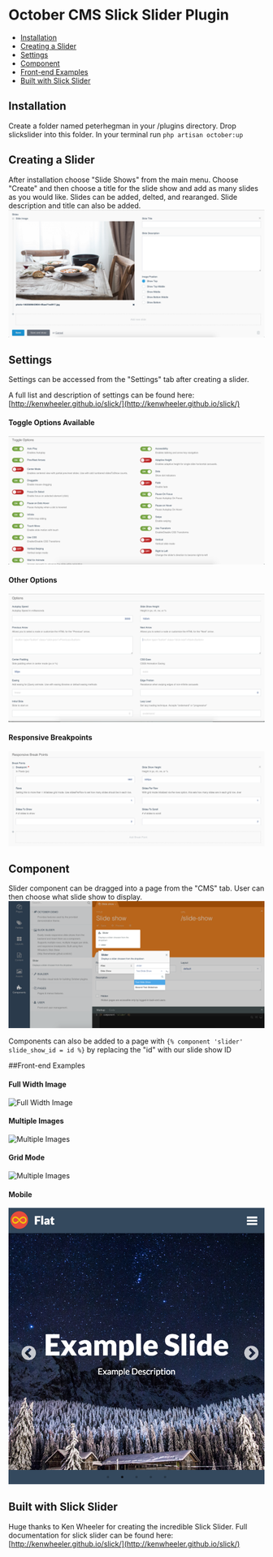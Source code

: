 # October CMS Slick Slider Plugin

* [Installation](#installation)
* [Creating a Slider](#creating-a-slider)
* [Settings](#settings)
* [Component](#component)
* [Front-end Examples](#front-end-examples)
* [Built with Slick Slider](#built-with-slick-slider)

## Installation
Create a folder named peterhegman in your /plugins directory. Drop slickslider into this folder. In your terminal run `php artisan october:up`
## Creating a Slider
After installation choose "Slide Shows" from the main menu.
Choose "Create" and then choose a title for the slide show and add as many slides as you would like. Slides can be added, delted, and rearanged. Slide description and title can also be added.
![Toggle Options](/assets/screens/slides.png)
## Settings
Settings can be accessed from the "Settings" tab after creating a slider.

A full list and description of settings can be found here: [http://kenwheeler.github.io/slick/](http://kenwheeler.github.io/slick/)

#### Toggle Options Available
![Toggle Options](/assets/screens/toggle-settings.png)

#### Other Options
![Other Options](/assets/screens/options.png)

#### Responsive Breakpoints 
![Responsive Breakpoints](/assets/screens/responsive-breakpoints.png)

## Component
Slider component can be dragged into a page from the "CMS" tab. User can then choose what slide show to display.
![Component](/assets/screens/component.png)

Components can also be added to a page with `{% component 'slider' slide_show_id = id %}` by replacing the "id" with our slide show ID

##Front-end Examples

#### Full Width Image
![Full Width Image](/assets/screens/single-slide.png)

#### Multiple Images
![Multiple Images](/assets/screens/multiple-slides.png)

#### Grid Mode
![Multiple Images](/assets/screens/grid-mode.png)

#### Mobile
![Multiple Images](/assets/screens/mobile.png)

## Built with Slick Slider
Huge thanks to Ken Wheeler for creating the incredible Slick Slider. Full documentation for slick slider can be found here: [http://kenwheeler.github.io/slick/](http://kenwheeler.github.io/slick/)